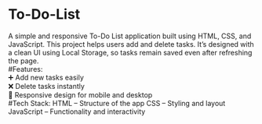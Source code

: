 # To-Do-List
A simple and responsive To-Do List application built using HTML, CSS, and JavaScript. This project helps users add and delete tasks. It’s designed with a clean UI using Local Storage, so tasks remain saved even after refreshing the page.  
#Features:  
➕ Add new tasks easily  
❌ Delete tasks instantly  
📱 Responsive design for mobile and desktop  
#Tech Stack:
HTML – Structure of the app
CSS – Styling and layout
JavaScript – Functionality and interactivity
